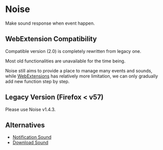 Noise
=====

Make sound response when event happen.


WebExtension Compatibility
--------------------------

Compatible version (2.0) is completely rewritten from legacy one.

Most old functionalities are unavailable for the time being.

Noise still aims to provide a place to manage many events and sounds, while
[WebExtensions][] has relatively more limitation, we can only gradually add
new function step by step.


Legacy Version (Firefox &lt; v57)
---------------------------------

Please use Noise v1.4.3.


Alternatives
------------

- [Notification Sound][]
- [Download Sound][]


[WebExtensions]: https://developer.mozilla.org/en-US/Add-ons/WebExtensions
[Notification Sound]: https://addons.mozilla.org/firefox/addon/notification-sound/
[Download Sound]: https://addons.mozilla.org/firefox/addon/download-sound/
